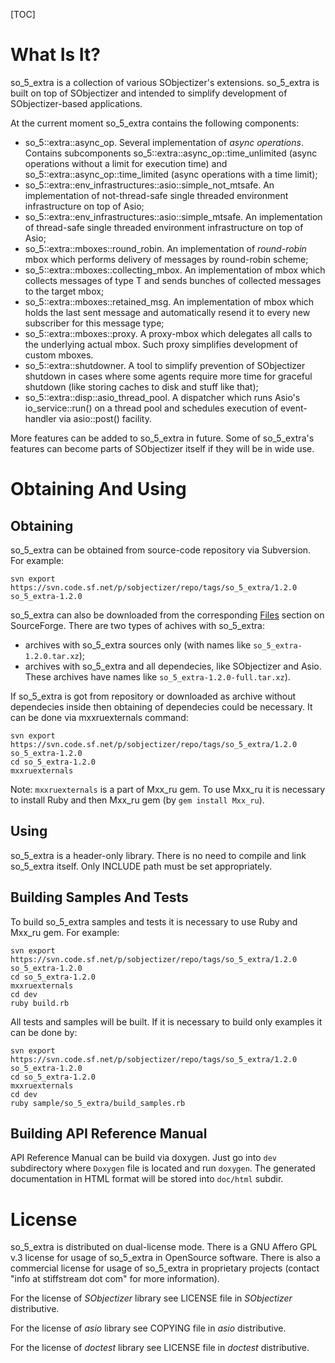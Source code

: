 [TOC]

# What Is It?

so_5_extra is a collection of various SObjectizer's extensions. so_5_extra is built on top of SObjectizer and intended to simplify development of SObjectizer-based applications.

At the current moment so_5_extra contains the following components:

* so_5::extra::async_op. Several implementation of *async operations*. Contains subcomponents so_5::extra::async_op::time_unlimited (async operations without a limit for execution time) and so_5::extra::async_op::time_limited (async operations with a time limit);
* so_5::extra::env_infrastructures::asio::simple_not_mtsafe. An implementation of not-thread-safe single threaded environment infrastructure on top of Asio;
* so_5::extra::env_infrastructures::asio::simple_mtsafe. An implementation of thread-safe single threaded environment infrastructure on top of Asio;
* so_5::extra::mboxes::round_robin. An implementation of *round-robin* mbox which performs delivery of messages by round-robin scheme;
* so_5::extra::mboxes::collecting_mbox. An implementation of mbox which collects messages of type T and sends bunches of collected messages to the target mbox;
* so_5::extra::mboxes::retained_msg. An implementation of mbox which holds the last sent message and automatically resend it to every new subscriber for this message type;
* so_5::extra::mboxes::proxy. A proxy-mbox which delegates all calls to the underlying actual mbox. Such proxy simplifies development of custom mboxes.
* so_5::extra::shutdowner. A tool to simplify prevention of SObjectizer shutdown in cases where some agents require more time for graceful shutdown (like storing caches to disk and stuff like that);
* so_5::extra::disp::asio_thread_pool. A dispatcher which runs Asio's io_service::run() on a thread pool and schedules execution of event-handler via asio::post() facility.

More features can be added to so_5_extra in future. Some of so_5_extra's features can become parts of SObjectizer itself if they will be in wide use.

# Obtaining And Using

## Obtaining 

so_5_extra can be obtained from source-code repository via Subversion. For example:

    svn export https://svn.code.sf.net/p/sobjectizer/repo/tags/so_5_extra/1.2.0 so_5_extra-1.2.0

so_5_extra can also be downloaded from the corresponding [Files](https://sourceforge.net/projects/sobjectizer/files/sobjectizer/so_5_extra/) section on SourceForge. There are two types of achives with so_5_extra: 

* archives with so_5_extra sources only (with names like `so_5_extra-1.2.0.tar.xz`);
* archives with so_5_extra and all dependecies, like SObjectizer and Asio. These archives have names like `so_5_extra-1.2.0-full.tar.xz`).

If so_5_extra is got from repository or downloaded as archive without dependecies inside then obtaining of dependecies could be necessary. It can be done via mxxruexternals command: 

    svn export https://svn.code.sf.net/p/sobjectizer/repo/tags/so_5_extra/1.2.0 so_5_extra-1.2.0
    cd so_5_extra-1.2.0
    mxxruexternals

Note: `mxxruexternals` is a part of Mxx_ru gem. To use Mxx_ru it is necessary to install Ruby and then Mxx_ru gem (by `gem install Mxx_ru`).

## Using

so_5_extra is a header-only library. There is no need to compile and link so_5_extra itself. Only INCLUDE path must be set appropriately.

## Building Samples And Tests

To build so_5_extra samples and tests it is necessary to use Ruby and Mxx_ru gem. For example:

    svn export https://svn.code.sf.net/p/sobjectizer/repo/tags/so_5_extra/1.2.0 so_5_extra-1.2.0
    cd so_5_extra-1.2.0
    mxxruexternals
    cd dev
    ruby build.rb

All tests and samples will be built. If it is necessary to build only examples it can be done by:

    svn export https://svn.code.sf.net/p/sobjectizer/repo/tags/so_5_extra/1.2.0 so_5_extra-1.2.0
    cd so_5_extra-1.2.0
    mxxruexternals
    cd dev
    ruby sample/so_5_extra/build_samples.rb

## Building API Reference Manual

API Reference Manual can be build via doxygen. Just go into `dev` subdirectory where `Doxygen` file is located and run `doxygen`. The generated documentation in HTML format will be stored into `doc/html` subdir.

# License

so_5_extra is distributed on dual-license mode. There is a GNU Affero GPL v.3 license for usage of so_5_extra in OpenSource software. There is also a commercial license for usage of so_5_extra in proprietary projects (contact "info at stiffstream dot com" for more information).

For the license of *SObjectizer* library see LICENSE file in *SObjectizer* distributive.

For the license of *asio* library see COPYING file in *asio* distributive.

For the license of *doctest* library see LICENSE file in *doctest* distributive.

